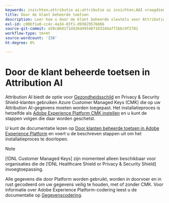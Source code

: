 ```yaml
---
keywords: inzichten;attributie ai;attributie ai inzichten;AAI vraagdienst;attributie vragen;attributie scores; klant beheerde sleutels in AAI
title: Door de klant beheerde toetsen
description: Leer hoe u door de klant beheerde sleutels voor Attribution AI instelt.
exl-id: c00bf1a0-cc4c-4a34-83f1-d93829576866
source-git-commit: a59c86d1f1d426d4954071032ddaff1bbc9f2781
workflow-type: tm+mt
source-wordcount: '158'
ht-degree: 0%

---
```


# Door de klant beheerde toetsen in Attribution AI

Attribution AI biedt de optie voor [Gezondheidsschild](https://www.adobe.com/trust/compliance/hipaa-ready.html) en Privacy &amp; Security Shield-klanten gebruiken Azure Customer Managed Keys (CMK) die op uw Attribution AI-gegevens moeten worden toegepast. Het installatieproces is hetzelfde als [Adobe Experience Platform CMK instellen](../../../landing/governance-privacy-security/customer-managed-keys/overview.md) en u kunt de stappen volgen die daar worden geschetst.

U kunt de documentatie lezen op [Door klanten beheerde toetsen in Adobe Experience Platform](../../../landing/governance-privacy-security/encryption.md) en voert u de beschreven stappen uit om het installatieproces te doorlopen.

>[!NOTE]
>
>[!DNL Customer Managed Keys] zijn momenteel alleen beschikbaar voor organisaties die de [!DNL Healthcare Shield or Privacy & Security Shield] invoegtoepassing.

Alle gegevens die door Platform worden gebruikt, worden in doorvoer en in rust gecodeerd om uw gegevens veilig te houden, met of zonder CMK. Voor informatie over Adobe Experience Platform-codering leest u de documentatie op [Gegevenscodering](../../../landing/governance-privacy-security/encryption.md).
